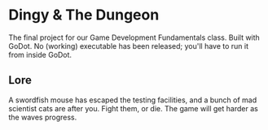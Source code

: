 # Dingy & The Dungeon
The final project for our Game Development Fundamentals class.
Built with GoDot. No (working) executable has been released; you'll have to run it from inside GoDot.

## Lore
A swordfish mouse has escaped the testing facilities, and a bunch of mad scientist cats are after you.
Fight them, or die. The game will get harder as the waves progress.
